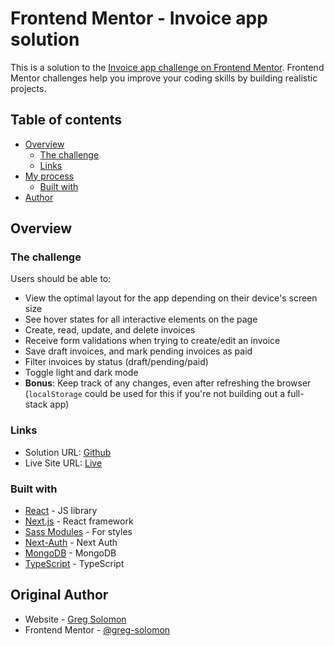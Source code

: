 # Frontend Mentor - Invoice app solution

This is a solution to the [Invoice app challenge on Frontend Mentor](https://www.frontendmentor.io/challenges/invoice-app-i7KaLTQjl). Frontend Mentor challenges help you improve your coding skills by building realistic projects.

## Table of contents

- [Overview](#overview)
  - [The challenge](#the-challenge)
  - [Links](#links)
- [My process](#my-process)
  - [Built with](#built-with)
- [Author](#author)

## Overview

### The challenge

Users should be able to:

- View the optimal layout for the app depending on their device's screen size
- See hover states for all interactive elements on the page
- Create, read, update, and delete invoices
- Receive form validations when trying to create/edit an invoice
- Save draft invoices, and mark pending invoices as paid
- Filter invoices by status (draft/pending/paid)
- Toggle light and dark mode
- **Bonus**: Keep track of any changes, even after refreshing the browser (`localStorage` could be used for this if you're not building out a full-stack app)

### Links

- Solution URL: [Github](https://github.com/greg-solomon/invoice-app)
- Live Site URL: [Live](https://invoice-app-flame.vercel.app/)

### Built with

- [React](https://reactjs.org/) - JS library
- [Next.js](https://nextjs.org/) - React framework
- [Sass Modules](https://sass-lang.com/) - For styles
- [Next-Auth](https://next-auth.js.org/) - Next Auth
- [MongoDB](https://www.mongodb.com/) - MongoDB
- [TypeScript](https://www.typescriptlang.org/) - TypeScript

## Original Author

- Website - [Greg Solomon](https://www.gregsolomon.dev)
- Frontend Mentor - [@greg-solomon](https://www.frontendmentor.io/profile/greg-solomon)
